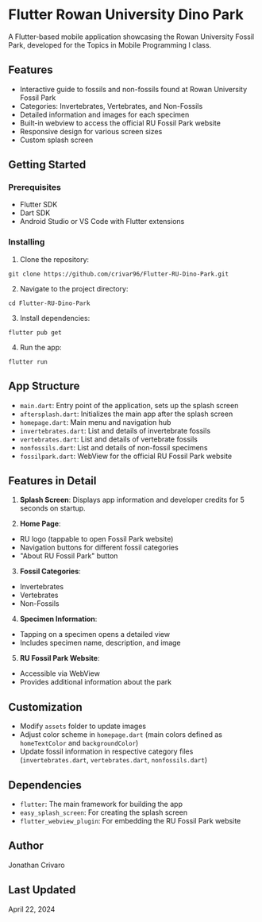 # Flutter Rowan University Dino Park

A Flutter-based mobile application showcasing the Rowan University Fossil Park, developed for the Topics in Mobile Programming I class.

## Features

- Interactive guide to fossils and non-fossils found at Rowan University Fossil Park
- Categories: Invertebrates, Vertebrates, and Non-Fossils
- Detailed information and images for each specimen
- Built-in webview to access the official RU Fossil Park website
- Responsive design for various screen sizes
- Custom splash screen

## Getting Started

### Prerequisites

- Flutter SDK
- Dart SDK
- Android Studio or VS Code with Flutter extensions

### Installing

1. Clone the repository:

```
git clone https://github.com/crivar96/Flutter-RU-Dino-Park.git
```

2. Navigate to the project directory:

```
cd Flutter-RU-Dino-Park
```

3. Install dependencies:

```
flutter pub get
```

4. Run the app:

```
flutter run
```

## App Structure

- `main.dart`: Entry point of the application, sets up the splash screen
- `aftersplash.dart`: Initializes the main app after the splash screen
- `homepage.dart`: Main menu and navigation hub
- `invertebrates.dart`: List and details of invertebrate fossils
- `vertebrates.dart`: List and details of vertebrate fossils
- `nonfossils.dart`: List and details of non-fossil specimens
- `fossilpark.dart`: WebView for the official RU Fossil Park website

## Features in Detail

1. **Splash Screen**: Displays app information and developer credits for 5 seconds on startup.

2. **Home Page**: 
- RU logo (tappable to open Fossil Park website)
- Navigation buttons for different fossil categories
- "About RU Fossil Park" button

3. **Fossil Categories**:
- Invertebrates
- Vertebrates
- Non-Fossils

4. **Specimen Information**:
- Tapping on a specimen opens a detailed view
- Includes specimen name, description, and image

5. **RU Fossil Park Website**: 
- Accessible via WebView
- Provides additional information about the park

## Customization

- Modify `assets` folder to update images
- Adjust color scheme in `homepage.dart` (main colors defined as `homeTextColor` and `backgroundColor`)
- Update fossil information in respective category files (`invertebrates.dart`, `vertebrates.dart`, `nonfossils.dart`)

## Dependencies

- `flutter`: The main framework for building the app
- `easy_splash_screen`: For creating the splash screen
- `flutter_webview_plugin`: For embedding the RU Fossil Park website

## Author

Jonathan Crivaro

## Last Updated

April 22, 2024
